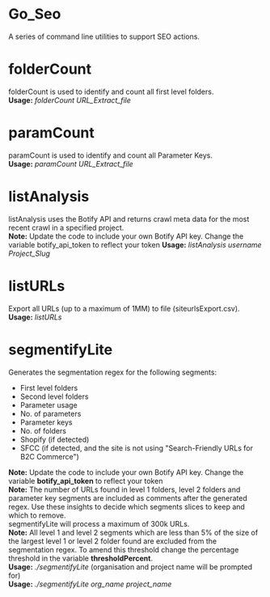 # Go_Seo
A series of command line utilities to support SEO actions.   

# folderCount
folderCount is used to identify and count all first level folders.   
**Usage:** *folderCount URL_Extract_file*
# paramCount
paramCount is used to identify and count all Parameter Keys.   
**Usage:** *paramCount URL_Extract_file*
# listAnalysis
listAnalysis uses the Botify API and returns crawl meta data for the most recent crawl in a specified project.   
**Note:** Update the code to include your own Botify API key. Change the variable botify_api_token to reflect your token
**Usage:** *listAnalysis username Project_Slug*
# listURLs
Export all URLs (up to a maximum of 1MM) to file (siteurlsExport.csv).  
**Usage:** *listURLs*      
# segmentifyLite   
Generates the segmentation regex for the following segments: 
- First level folders
- Second level folders
- Parameter usage
- No. of parameters
- Parameter keys
- No. of folders
- Shopify (if detected)
- SFCC (if detected, and the site is not using "Search-Friendly URLs for B2C Commerce")
  
**Note:** Update the code to include your own Botify API key. Change the variable **botify_api_token** to reflect your token  
**Note:** The number of URLs found in level 1 folders, level 2 folders and parameter key segments are included as comments after the generated regex. Use these insights to decide which segments slices to keep and which to remove.   
segmentifyLite will process a maximum of 300k URLs.  
**Note:** All level 1 and level 2 segments which are less than 5% of the size of the largest level 1 or level 2 folder found are excluded from the segmentation regex. To amend this threshold change the percentage threshold in the variable **thresholdPercent**.  
**Usage:** *./segmentifyLite* (organisation and project name will be prompted for)    
**Usage:** *./segmentifyLite org_name project_name*   

